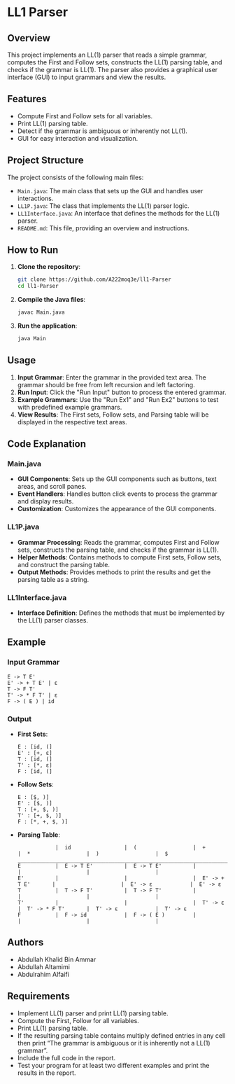 # LL1 Parser

## Overview
This project implements an LL(1) parser that reads a simple grammar, computes the First and Follow sets, constructs the LL(1) parsing table, and checks if the grammar is LL(1). The parser also provides a graphical user interface (GUI) to input grammars and view the results.

## Features
- Compute First and Follow sets for all variables.
- Print LL(1) parsing table.
- Detect if the grammar is ambiguous or inherently not LL(1).
- GUI for easy interaction and visualization.

## Project Structure
The project consists of the following main files:
- `Main.java`: The main class that sets up the GUI and handles user interactions.
- `LL1P.java`: The class that implements the LL(1) parser logic.
- `LL1Interface.java`: An interface that defines the methods for the LL(1) parser.
- `README.md`: This file, providing an overview and instructions.

## How to Run
1. **Clone the repository**:
    ```sh
    git clone https://github.com/A222moq3e/ll1-Parser
    cd ll1-Parser
    ```

2. **Compile the Java files**:
    ```sh
    javac Main.java
    ```

3. **Run the application**:
    ```sh
    java Main
    ```

## Usage
1. **Input Grammar**: Enter the grammar in the provided text area. The grammar should be free from left recursion and left factoring.
2. **Run Input**: Click the "Run Input" button to process the entered grammar.
3. **Example Grammars**: Use the "Run Ex1" and "Run Ex2" buttons to test with predefined example grammars.
4. **View Results**: The First sets, Follow sets, and Parsing table will be displayed in the respective text areas.

## Code Explanation
### Main.java
- **GUI Components**: Sets up the GUI components such as buttons, text areas, and scroll panes.
- **Event Handlers**: Handles button click events to process the grammar and display results.
- **Customization**: Customizes the appearance of the GUI components.

### LL1P.java
- **Grammar Processing**: Reads the grammar, computes First and Follow sets, constructs the parsing table, and checks if the grammar is LL(1).
- **Helper Methods**: Contains methods to compute First sets, Follow sets, and construct the parsing table.
- **Output Methods**: Provides methods to print the results and get the parsing table as a string.

### LL1Interface.java
- **Interface Definition**: Defines the methods that must be implemented by the LL(1) parser classes.

## Example
### Input Grammar
```
E -> T E'
E' -> + T E' | ε
T -> F T'
T' -> * F T' | ε
F -> ( E ) | id
```

### Output
- **First Sets**:
    ```
    E : [id, (]
    E' : [+, ε]
    T : [id, (]
    T' : [*, ε]
    F : [id, (]
    ```

- **Follow Sets**:
    ```
    E : [$, )]
    E' : [$, )]
    T : [+, $, )]
    T' : [+, $, )]
    F : [*, +, $, )]
    ```

- **Parsing Table**:
    ```
                |  id                 |  (                  |  +                  |  *                  |  )                  |  $                  
    ________________________________________________________________________________________________________________________
    E           |  E -> T E'          |  E -> T E'          |                     |                     |                     |                     
    E'          |                     |                     |  E' -> + T E'       |                     |  E' -> ε            |  E' -> ε            
    T           |  T -> F T'          |  T -> F T'          |                     |                     |                     |                     
    T'          |                     |                     |  T' -> ε            |  T' -> * F T'       |  T' -> ε            |  T' -> ε            
    F           |  F -> id            |  F -> ( E )         |                     |                     |                     |                     
    ```

## Authors
- Abdullah Khalid Bin Ammar
- Abdullah Altamimi
- Abdulrahim Alfaifi

## Requirements
- Implement LL(1) parser and print LL(1) parsing table.
- Compute the First, Follow for all variables.
- Print LL(1) parsing table.
- If the resulting parsing table contains multiply defined entries in any cell then print “The grammar is ambiguous or it is inherently not a LL(1) grammar”.
- Include the full code in the report.
- Test your program for at least two different examples and print the results in the report.
